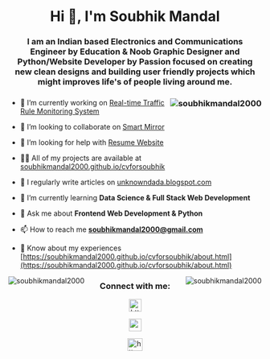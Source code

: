 <h1 align="center">Hi 👋, I'm Soubhik Mandal</h1>
<h3 align="center">I am an Indian based Electronics and Communications Engineer by Education & Noob Graphic Designer and Python/Website Developer by Passion focused on creating new clean designs and building user friendly projects which might improves life's of people living around me.</h3>

<h3><img align="right" img src="https://www.techbabble.zone/content/images/2021/07/46207-programmer-1.gif" alt="soubhikmandal2000" /></h3>

- 🔭 I’m currently working on [Real-time Traffic Rule Monitoring System](https://github.com/soubhikmandal2000/Real-time_traffic_rule_monitoring_system)

- 👯 I’m looking to collaborate on [Smart Mirror](https://github.com/soubhikmandal2000/Smart_mirror)

- 🤝 I’m looking for help with [Resume Website](https://github.com/soubhikmandal2000/cvforsoubhik)

- 👨‍💻 All of my projects are available at [soubhikmandal2000.github.io/cvforsoubhik](https://soubhikmandal2000.github.io/cvforsoubhik/)

- 📝 I regularly write articles on [unknowndada.blogspot.com](https://unknowndada.blogspot.com/)

- 🌱 I’m currently learning **Data Science & Full Stack Web Development**

- 💬 Ask me about **Frontend Web Development & Python**

- 📫 How to reach me **soubhikmandal2000@gmail.com**

- 📄 Know about my experiences [https://soubhikmandal2000.github.io/cvforsoubhik/about.html](https://soubhikmandal2000.github.io/cvforsoubhik/about.html)


<p><img align="left" src="https://github-readme-stats.vercel.app/api/top-langs?username=soubhikmandal2000&show_icons=true&locale=en&layout=compact" alt="soubhikmandal2000" /></p>

<p><img align="right" src="https://github-readme-streak-stats.herokuapp.com/?user=soubhikmandal2000&" alt="soubhikmandal2000" /></p>

<h3 align="center">Connect with me:</h3>
<p align="center">
<a href="https://linkedin.com/in/https://www.linkedin.com/in/soubhik-mandal-29a59a1bb/" target="blank"><img align="center" src="https://raw.githubusercontent.com/rahuldkjain/github-profile-readme-generator/master/src/images/icons/Social/linked-in-alt.svg" alt="https://www.linkedin.com/in/soubhik-mandal-29a59a1bb/" height="25" width="25" /></a>
<p align="center">
<a href="mailto:soubhikmandal2000@gmail.com" target="blank"><img align="center" src="https://cdn.icon-icons.com/icons2/2631/PNG/512/gmail_new_logo_icon_159149.png" alt="mailto:soubhikmandal2000@gmail.com" height="25" width="25" /></a>
<p align="center">
<a href="https://unknowndada.blogspot.com/" target="blank"><img align="center" src="https://cdn.pixabay.com/photo/2019/09/12/13/47/pictogram-4471660_1280.png" alt="https://unknowndada.blogspot.com/" height="25" width="30" /></a>
